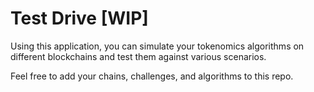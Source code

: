 # Test Drive [WIP]

Using this application, you can simulate your tokenomics algorithms on different blockchains and test them against various scenarios.

Feel free to add your chains, challenges, and algorithms to this repo.
